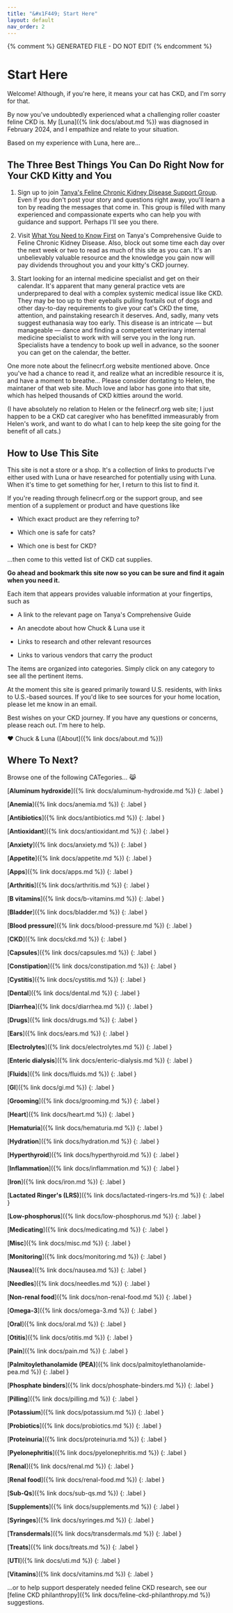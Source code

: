 ```yaml
---
title: "&#x1F449; Start Here"
layout: default
nav_order: 2
---
```


{% comment %} 
GENERATED FILE - DO NOT EDIT
{% endcomment %}

# Start Here

Welcome! Although, if you're here, it means your cat has CKD, and
I'm sorry for that.

By now you've undoubtedly experienced what a challenging roller
coaster feline CKD is. My [Luna]({% link docs/about.md %}) was
diagnosed in February 2024, and I empathize and relate to your
situation.

Based on my experience with Luna, here are...

## The Three Best Things You Can Do Right Now for Your CKD Kitty and You

1. Sign up to join
[Tanya's Feline Chronic Kidney Disease Support Group](https://tanyackd.groups.io/g/support).
Even if you don't post your story and questions right away, you'll
learn a ton by reading the messages that come in. This group is
filled with many experienced and compassionate experts who can
help you with guidance and support. Perhaps I'll see you there.

2. Visit [What You Need to Know First](https://felinecrf.org/just_diagnosed.htm)
on Tanya's Comprehensive Guide to Feline Chronic Kidney Disease.
Also, block out some time each day over the next week or two to
read as much of this site as you can. It's an unbelievably valuable
resource and the knowledge you gain now will pay dividends
throughout you and your kitty's CKD journey.

3. Start looking for an internal medicine specialist and get on
their calendar. It's apparent that many general practice vets
are underprepared to deal with a complex systemic medical issue
like CKD. They may be too up to their eyeballs pulling foxtails
out of dogs and other day-to-day requirements to give your cat's
CKD the time, attention, and painstaking research it deserves.
And, sadly, many vets suggest euthanasia way too early.
This disease is an intricate &mdash; but manageable &mdash; dance
and finding a competent veterinary internal medicine specialist
to work with will serve you in the long run. Specialists have a
tendency to book up well in advance, so the sooner you can get
on the calendar, the better.

One more note about the felinecrf.org website mentioned above.
Once you've had a chance to read it, and realize what an incredible
resource it is, and have a moment to breathe... Please consider
dontating to Helen, the maintaner of that web site. Much love and
labor has gone into that site, which has helped thousands of CKD
kitties around the world.

(I have absolutely no relation to Helen or the felinecrf.org web
site; I just happen to be a CKD cat caregiver who has benefitted
immeasurably from Helen's work, and want to do what I can to help
keep the site going for the benefit of all cats.)


## How to Use This Site

This site is not a store or a shop. It's a collection of links
to products I've either used with Luna or have researched for
potentially using with Luna. When it's time to get something for
her, I return to this list to find it.

If you're reading through felinecrf.org or the support group,
and see mention of a supplement or product and have questions
like

- Which exact product are they referring to?

- Which one is safe for cats?

- Which one is best for CKD?

...then come to this vetted list of CKD cat supplies.

**Go ahead and bookmark this site now so you can be sure and find it
again when you need it.**

Each item that appears provides valuable information at your
fingertips, such as

- A link to the relevant page on Tanya's Comprehensive Guide

- An anecdote about how Chuck & Luna use it

- Links to research and other relevant resources

- Links to various vendors that carry the product

The items are organized into categories. Simply click on any
category to see all the pertinent items.

At the moment this site is geared primarily toward U.S. residents,
with links to U.S.-based sources. If you'd like to see sources
for your home location, please let me know in an email.

Best wishes on your CKD journey. If you have any questions or
concerns, please reach out. I'm here to help.

&#x2764; Chuck & Luna ([About]({% link docs/about.md %}))


## Where To Next?

Browse one of the following CATegories... &#x1F639;

[**Aluminum hydroxide**]({% link docs/aluminum-hydroxide.md %})
{: .label }

[**Anemia**]({% link docs/anemia.md %})
{: .label }

[**Antibiotics**]({% link docs/antibiotics.md %})
{: .label }

[**Antioxidant**]({% link docs/antioxidant.md %})
{: .label }

[**Anxiety**]({% link docs/anxiety.md %})
{: .label }

[**Appetite**]({% link docs/appetite.md %})
{: .label }

[**Apps**]({% link docs/apps.md %})
{: .label }

[**Arthritis**]({% link docs/arthritis.md %})
{: .label }

[**B vitamins**]({% link docs/b-vitamins.md %})
{: .label }

[**Bladder**]({% link docs/bladder.md %})
{: .label }

[**Blood pressure**]({% link docs/blood-pressure.md %})
{: .label }

[**CKD**]({% link docs/ckd.md %})
{: .label }

[**Capsules**]({% link docs/capsules.md %})
{: .label }

[**Constipation**]({% link docs/constipation.md %})
{: .label }

[**Cystitis**]({% link docs/cystitis.md %})
{: .label }

[**Dental**]({% link docs/dental.md %})
{: .label }

[**Diarrhea**]({% link docs/diarrhea.md %})
{: .label }

[**Drugs**]({% link docs/drugs.md %})
{: .label }

[**Ears**]({% link docs/ears.md %})
{: .label }

[**Electrolytes**]({% link docs/electrolytes.md %})
{: .label }

[**Enteric dialysis**]({% link docs/enteric-dialysis.md %})
{: .label }

[**Fluids**]({% link docs/fluids.md %})
{: .label }

[**GI**]({% link docs/gi.md %})
{: .label }

[**Grooming**]({% link docs/grooming.md %})
{: .label }

[**Heart**]({% link docs/heart.md %})
{: .label }

[**Hematuria**]({% link docs/hematuria.md %})
{: .label }

[**Hydration**]({% link docs/hydration.md %})
{: .label }

[**Hyperthyroid**]({% link docs/hyperthyroid.md %})
{: .label }

[**Inflammation**]({% link docs/inflammation.md %})
{: .label }

[**Iron**]({% link docs/iron.md %})
{: .label }

[**Lactated Ringer's (LRS)**]({% link docs/lactated-ringers-lrs.md %})
{: .label }

[**Low-phosphorus**]({% link docs/low-phosphorus.md %})
{: .label }

[**Medicating**]({% link docs/medicating.md %})
{: .label }

[**Misc**]({% link docs/misc.md %})
{: .label }

[**Monitoring**]({% link docs/monitoring.md %})
{: .label }

[**Nausea**]({% link docs/nausea.md %})
{: .label }

[**Needles**]({% link docs/needles.md %})
{: .label }

[**Non-renal food**]({% link docs/non-renal-food.md %})
{: .label }

[**Omega-3**]({% link docs/omega-3.md %})
{: .label }

[**Oral**]({% link docs/oral.md %})
{: .label }

[**Otitis**]({% link docs/otitis.md %})
{: .label }

[**Pain**]({% link docs/pain.md %})
{: .label }

[**Palmitoylethanolamide (PEA)**]({% link docs/palmitoylethanolamide-pea.md %})
{: .label }

[**Phosphate binders**]({% link docs/phosphate-binders.md %})
{: .label }

[**Pilling**]({% link docs/pilling.md %})
{: .label }

[**Potassium**]({% link docs/potassium.md %})
{: .label }

[**Probiotics**]({% link docs/probiotics.md %})
{: .label }

[**Proteinuria**]({% link docs/proteinuria.md %})
{: .label }

[**Pyelonephritis**]({% link docs/pyelonephritis.md %})
{: .label }

[**Renal**]({% link docs/renal.md %})
{: .label }

[**Renal food**]({% link docs/renal-food.md %})
{: .label }

[**Sub-Qs**]({% link docs/sub-qs.md %})
{: .label }

[**Supplements**]({% link docs/supplements.md %})
{: .label }

[**Syringes**]({% link docs/syringes.md %})
{: .label }

[**Transdermals**]({% link docs/transdermals.md %})
{: .label }

[**Treats**]({% link docs/treats.md %})
{: .label }

[**UTI**]({% link docs/uti.md %})
{: .label }

[**Vitamins**]({% link docs/vitamins.md %})
{: .label }


...or to help support desperately needed feline CKD research, see our
[feline CKD philanthropy]({% link docs/feline-ckd-philanthropy.md %})
suggestions.
